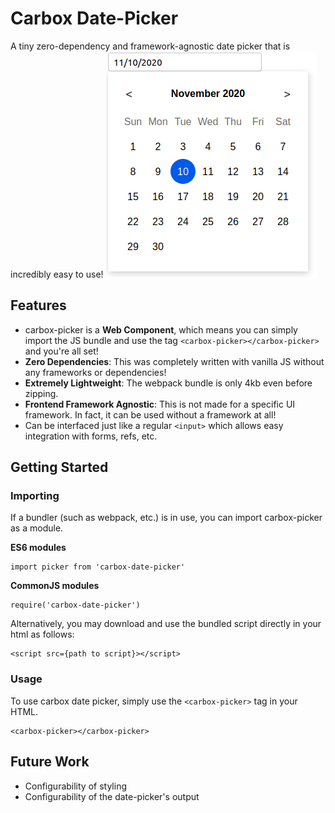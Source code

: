 # Carbox Date-Picker
A tiny zero-dependency and framework-agnostic date picker that is incredibly easy to use!
![screenshot](screenshot.png)

## Features

- carbox-picker is a **Web Component**, which means you can simply import the JS bundle and use the tag `<carbox-picker></carbox-picker>` and you're all set!
- **Zero Dependencies**: This was completely written with vanilla JS without any frameworks or dependencies!
- **Extremely Lightweight**: The webpack bundle is only 4kb even before zipping.
- **Frontend Framework Agnostic**: This is not made for a specific UI framework. In fact, it can be used without a framework at all!
- Can be interfaced just like a regular `<input>` which allows easy integration with forms, refs, etc.

## Getting Started
### Importing
If a bundler (such as webpack, etc.) is in use, you can import carbox-picker as a module.

**ES6 modules**
```
import picker from 'carbox-date-picker'
```
**CommonJS modules**
```
require('carbox-date-picker')
```

Alternatively, you may download and use the bundled script directly in your html as follows:
```
<script src={path to script}></script>
```

### Usage
To use carbox date picker, simply use the `<carbox-picker>` tag in your HTML.
```
<carbox-picker></carbox-picker>
```

## Future Work
- Configurability of styling
- Configurability of the date-picker's output